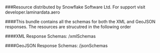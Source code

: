 ###Resource distributed by Snowflake Software Ltd. For support visit developer.laminardata.aero

####This bundle contains all the schemas for both the XML and GeoJSON responses. The resources are strucutred in the following order 

####XML Response Schemas:
/xmlSchemas

####GeoJSON Response Schemas:
/jsonSchemas

